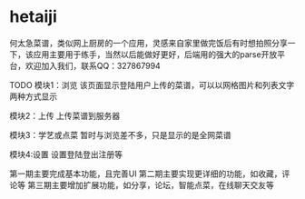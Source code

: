 hetaiji
=======

何太急菜谱，类似网上厨房的一个应用，灵感来自家里做完饭后有时想拍照分享一下，该应用主要用于练手，当然以后能做好更好，后端用的强大的parse开放平台，欢迎加入我们，联系QQ：327867994


TODO
模块1：浏览
该页面显示登陆用户上传的菜谱，可以以网格图片和列表文字两种方式显示

模块2：上传
上传菜谱到服务器

模块3：学艺或点菜
暂时与浏览差不多，只是显示的是全网菜谱

模块4:设置
设置登陆登出注册等

第一期主要完成基本功能，且完善UI
第二期主要实现更详细的功能，如收藏，评论等
第三期主要增加扩展功能，如分享，论坛，智能点菜，在线聊天交友等
